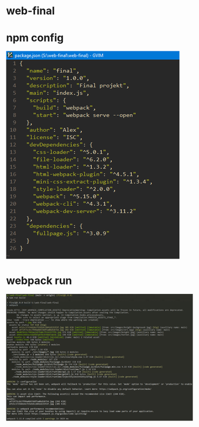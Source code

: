 # web-final

# npm config
![npm config](npm_config.png)

# webpack run
![webpack run](webpack_run.png)

